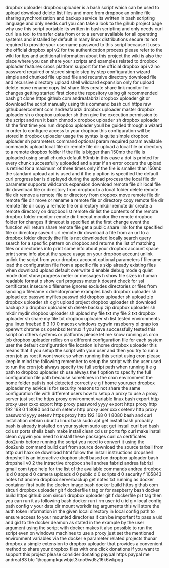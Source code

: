 dropbox uploader dropbox uploader is a bash script which can be used to upload download delete list files and more from dropbox an online file sharing synchronization and backup service its written in bash scripting language and only needs curl you can take a look to the gihub project page why use this script portable its written in bash scripting and only needs curl curl is a tool to transfer data from or to a server available for all operating systems and installed by default in many linux distributions secure its not required to provide your username password to this script because it uses the official dropbox api v2 for the authentication process please refer to the wiki for tips and additional information about this project the wiki is also the place where you can share your scripts and examples related to dropbox uploader features cross platform support for the official dropbox api v2 no password required or stored simple step by step configuration wizard simple and chunked file upload file and recursive directory download file and recursive directory upload shell wildcard expansion only for upload delete move rename copy list share files create share link monitor for changes getting started first clone the repository using git recommended bash git clone https github com andreafabrizi dropbox uploader git or download the script manually using this command bash curl https raw githubusercontent com andreafabrizi dropbox uploader master dropbox uploader sh o dropbox uploader sh then give the execution permission to the script and run it bash chmod x dropbox uploader sh dropbox uploader sh the first time you run dropbox uploader youll be guided through a wizard in order to configure access to your dropbox this configuration will be stored in dropbox uploader usage the syntax is quite simple dropbox uploader sh parameters command optional param required param available commands upload local file dir remote file dir upload a local file or directory to a remote dropbox folder if the file is bigger than 150mb the file is uploaded using small chunks default 50mb in this case a dot is printed for every chunk successfully uploaded and a star if an error occurs the upload is retried for a maximum of three times only if the file is smaller than 150mb the standard upload api is used and if the p option is specified the default curl progress bar is displayed during the upload process the local file dir parameter supports wildcards expansion download remote file dir local file dir download file or directory from dropbox to a local folder delete remote file dir remove a remote file or directory from dropbox move remote file dir remote file dir move or rename a remote file or directory copy remote file dir remote file dir copy a remote file or directory mkdir remote dir create a remote directory on dropbox list remote dir list the contents of the remote dropbox folder monitor remote dir timeout monitor the remote dropbox folder for changes if timeout is specified at the first change event the function will return share remote file get a public share link for the specified file or directory saveurl url remote dir download a file from an url to a dropbox folder directly the file is not downloaded locally search query search for a specific pattern on dropbox and returns the list of matching files or directories info print some info about your dropbox account space print some info about the space usage on your dropbox account unlink unlink the script from your dropbox account optional parameters f filename load the configuration file from a specific file s skip already existing files when download upload default overwrite d enable debug mode q quiet mode dont show progress meter or messages h show file sizes in human readable format p show curl progress meter k doesnt check for ssl certificates insecure x filename ignores excludes directories or files from syncing x filename x directoryname examples bash dropbox uploader sh upload etc passwd myfiles passwd old dropbox uploader sh upload zip dropbox uploader sh x git upload project dropbox uploader sh download backup zip dropbox uploader sh delete backup zip dropbox uploader sh mkdir mydir dropbox uploader sh upload my file txt my file 2 txt dropbox uploader sh share my file txt dropbox uploader sh list tested environments gnu linux freebsd 8 3 10 0 macosx windows cygwin raspberry pi qnap ios openwrt chrome os openbsd termux if you have successfully tested this script on others systems or platforms please let me know running as cron job dropbox uploader relies on a different configuration file for each system user the default configuration file location is home dropbox uploader this means that if you setup the script with your user and then you try to run a cron job as root it wont work so when running this script using cron please keep in mind the following remember to setup the script with the user used to run the cron job always specify the full script path when running it e g path to dropbox uploader sh use always the f option to specify the full configuration file path because sometimes in the cron environment the home folder path is not detected correctly e g f home youruser dropbox uploader my advice is for security reasons to not share the same configuration file with different users how to setup a proxy to use a proxy server just set the https proxy environment variable linux bash export http proxy user xxxx export http proxy password yyyy export https proxy http 192 168 0 1 8080 bsd bash setenv http proxy user xxxx setenv http proxy password yyyy setenv https proxy http 192 168 0 1 8080 bash and curl installation debian ubuntu linux bash sudo apt get install bash probably bash is already installed on your system sudo apt get install curl bsd bash cd usr ports shells bash make install clean cd usr ports ftp curl make install clean cygwin you need to install these packages curl ca certificates dos2unix before running the script you need to convert it using the dos2unix command build curl from source download the source tarball from http curl haxx se download html follow the install instructions dropshell dropshell is an interactive dropbox shell based on dropbox uploader bash dropshell v0 2 the intractive dropbox shell andrea fabrizi andrea fabrizi gmail com type help for the list of the available commands andrea dropbox ls d 0 apps d 0 camera uploads d 0 public d 0 scripts d 0 security f 105843 notes txt andrea dropbox serverbackup get notes txt running as docker container first build the docker image bash docker build https github com sircuri dropbox uploader git f dockerfile t tag or for raspberry bash docker build https github com sircuri dropbox uploader git f dockerfile pi t tag then you can run it as following bash docker run i rm user id u id g v local config path config v your data dir mount workdir tag arguments this will store the auth token information in the given local directory in local config path to ensure access to your mounted directories it can be important to pass a uid and gid to the docker deamon as stated in the example by the user argument using the script with docker makes it also possible to run the script even on windows machines to use a proxy just set the mentioned environment variables via the docker e parameter related projects thunar dropbox a simple extension to dropbox uploader that provides a convenient method to share your dropbox files with one click donations if you want to support this project please consider donating paypal https paypal me andreaf83 btc 1jhcgampkquwbjct3kno9wd5z16k6wkpqg